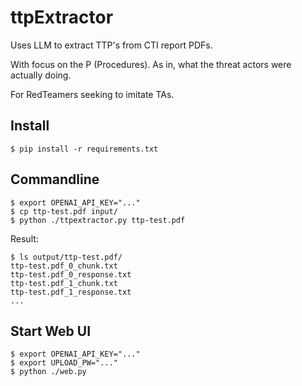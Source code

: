 # ttpExtractor

Uses LLM to extract TTP's from CTI report PDFs. 

With focus on the P (Procedures). As in, what the threat actors were actually doing. 

For RedTeamers seeking to imitate TAs. 


## Install

```
$ pip install -r requirements.txt
```

## Commandline 

```
$ export OPENAI_API_KEY="..."
$ cp ttp-test.pdf input/
$ python ./ttpextractor.py ttp-test.pdf
```

Result: 
```
$ ls output/ttp-test.pdf/
ttp-test.pdf_0_chunk.txt
ttp-test.pdf_0_response.txt
ttp-test.pdf_1_chunk.txt
ttp-test.pdf_1_response.txt
...
```

## Start Web UI

```
$ export OPENAI_API_KEY="..."
$ export UPLOAD_PW="..."
$ python ./web.py
```

